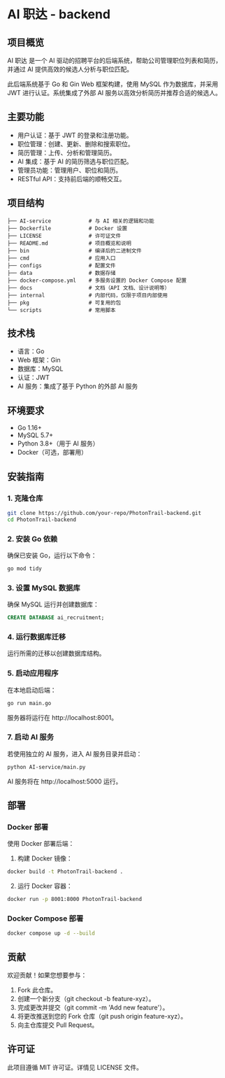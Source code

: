# AI 职达 - backend

## 项目概览

AI 职达 是一个 AI 驱动的招聘平台的后端系统，帮助公司管理职位列表和简历，并通过 AI 提供高效的候选人分析与职位匹配。

此后端系统基于 Go 和 Gin Web 框架构建，使用 MySQL 作为数据库，并采用 JWT 进行认证。系统集成了外部 AI 服务以高效分析简历并推荐合适的候选人。

## 主要功能

- 用户认证：基于 JWT 的登录和注册功能。
- 职位管理：创建、更新、删除和搜索职位。
- 简历管理：上传、分析和管理简历。
- AI 集成：基于 AI 的简历筛选与职位匹配。
- 管理员功能：管理用户、职位和简历。
- RESTful API：支持前后端的顺畅交互。

## 项目结构

```
├── AI-service            # 与 AI 相关的逻辑和功能
├── Dockerfile            # Docker 设置
├── LICENSE               # 许可证文件
├── README.md             # 项目概览和说明
├── bin                   # 编译后的二进制文件
├── cmd                   # 应用入口
├── configs               # 配置文件
├── data                  # 数据存储
├── docker-compose.yml    # 多服务设置的 Docker Compose 配置
├── docs                  # 文档（API 文档、设计说明等）
├── internal              # 内部代码，仅限于项目内部使用
├── pkg                   # 可复用的包
└── scripts               # 常用脚本
```

## 技术栈

- 语言：Go
- Web 框架：Gin
- 数据库：MySQL
- 认证：JWT
- AI 服务：集成了基于 Python 的外部 AI 服务

## 环境要求

- Go 1.16+
- MySQL 5.7+
- Python 3.8+（用于 AI 服务）
- Docker（可选，部署用）

## 安装指南

### 1. 克隆仓库

```bash
git clone https://github.com/your-repo/PhotonTrail-backend.git
cd PhotonTrail-backend
```

### 2. 安装 Go 依赖

确保已安装 Go，运行以下命令：

```bash
go mod tidy
```

### 3. 设置 MySQL 数据库

确保 MySQL 运行并创建数据库：

```sql
CREATE DATABASE ai_recruitment;
```

### 4. 运行数据库迁移

运行所需的迁移以创建数据库结构。

### 5. 启动应用程序

在本地启动后端：

```bash
go run main.go
```

服务器将运行在 http://localhost:8001。

### 7. 启动 AI 服务

若使用独立的 AI 服务，进入 AI 服务目录并启动：

```bash
python AI-service/main.py
```

AI 服务将在 http://localhost:5000 运行。

## 部署

### Docker 部署

使用 Docker 部署后端：

1.	构建 Docker 镜像：

```bash
docker build -t PhotonTrail-backend .
```

2.	运行 Docker 容器：

```bash
docker run -p 8001:8000 PhotonTrail-backend
```

### Docker Compose 部署

```bash
docker compose up -d --build
```

## 贡献

欢迎贡献！如果您想要参与：

1.	Fork 此仓库。
2.	创建一个新分支（git checkout -b feature-xyz）。
3.	完成更改并提交（git commit -m 'Add new feature'）。
4.	将更改推送到您的 Fork 仓库（git push origin feature-xyz）。
5.	向主仓库提交 Pull Request。

## 许可证

此项目遵循 MIT 许可证。详情见 LICENSE 文件。